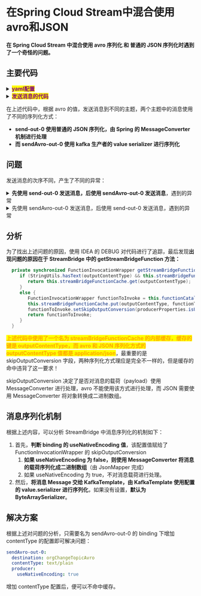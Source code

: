 # 在Spring Cloud Stream中混合使用avro和JSON

**在 Spring Cloud Stream 中混合使用 avro 序列化 和 普通的 JSON 序列化时遇到了一个奇怪的问题。**

## 主要代码

<details>

<summary><mark style="color:purple;"><strong>yaml配置</strong></mark></summary>

```yaml
  spring:
    cloud:
      function:
        definition: send;sendAvro
      stream:
        bindings:
          send-in-0:
            autoStartup: false
            group: organization
          sendAvro-in-0:
            autoStartup: false
            group: organization
          send-out-0:
            destination: orgChangeTopic
            contentType: application/json
            producer:
              useNativeEncoding: false
          sendAvro-out-0:
            destination: orgChangeTopicAvro
            producer:
              useNativeEncoding: true
        kafka:
          bindings:
            sendAvro-out-0:
              producer:
                configuration:
                  schema.registry.url: http://kubernetes:8074
                  value.serializer: io.confluent.kafka.serializers.KafkaAvroSerializer
          binder:
            brokers: kubernetes:9094
            requiredAcks: all
```

</details>

<details>

<summary><mark style="color:purple;"><strong>发送消息的代码</strong></mark></summary>

```java
@Slf4j
@Component
public class SimpleSourceBean {

    private StreamBridge streamBridge;

    public void publishOrganizationChange(ActionEnum action,
                                          String organizationId,
                                          boolean avro) {
        log.debug("Sending Kafka message {} for Organization Id: {}",
                action, organizationId);
        if (avro) {
            OrganizationChangeModel change = new OrganizationChangeModel(
                    OrganizationChangeModel.class.getTypeName(),
                    action.toString(),
                    organizationId,
                    UserContextHolder.getContext().getCorrelationId()
            );
            // Sends the message from a channel defined in the Source class
            streamBridge.send("sendAvro-out-0", change);
        } else {
            // Publishes a Java POJO message
            OrganizationChangeModel2 change = new OrganizationChangeModel2(
                    OrganizationChangeModel2.class.getTypeName(),
                    action.toString(),
                    organizationId,
                    UserContextHolder.getContext().getCorrelationId()
            );
            // Sends the message from a channel defined in the Source class
            streamBridge.send("send-out-0", change);
        }
    }

    @Autowired
    public void setStreamBridge(StreamBridge streamBridge) {
        this.streamBridge = streamBridge;
    }
}
```

</details>

在上述代码中，根据 avro 的值，发送消息到不同的主题，两个主题中的消息使用了不同的序列化方式：

* **send-out-0 使用普通的 JSON 序列化，由 Spring 的 MessageConverter 机制进行处理**
* **而 sendAvro-out-0 使用 kafka 生产者的 value serializer 进行序列化**

## 问题

发送消息的次序不同，产生了不同的异常：

<details>

<summary><strong>先使用 send-out-0 发送消息，后使用 sendAvro-out-0 发送消息</strong>，遇到的异常</summary>

{% code overflow="wrap" lineNumbers="true" %}
```log
java.lang.NullPointerException: Cannot invoke "Object.getClass()" because "result" is null 
at org.springframework.cloud.function.cloudevent.CloudEventsFunctionInvocationHelper.doPostProcessResult(CloudEventsFunctionInvocationHelper.java:138) ~[spring-cloud-function-context-4.0.5.jar:4.0.5]
at org.springframework.cloud.function.cloudevent.CloudEventsFunctionInvocationHelper.postProcessResult(CloudEventsFunctionInvocationHelper.java:114) ~[spring-cloud-function-context-4.0.5.jar:4.0.5]
at org.springframework.cloud.function.cloudevent.CloudEventsFunctionInvocationHelper.postProcessResult(CloudEventsFunctionInvocationHelper.java:48) ~[spring-cloud-function-context-4.0.5.jar:4.0.5]
at org.springframework.cloud.stream.function.StreamBridge.send(StreamBridge.java:185) ~[spring-cloud-stream-4.0.4.jar:4.0.4]
at org.springframework.cloud.stream.function.StreamBridge.send(StreamBridge.java:146) ~[spring-cloud-stream-4.0.4.jar:4.0.4]
at org.springframework.cloud.stream.function.StreamBridge.send(StreamBridge.java:141) ~[spring-cloud-stream-4.0.4.jar:4.0.4]
at com.study.organization.message.SimpleSourceBean.publishOrganizationChange(SimpleSourceBean.java:35) ~[classes/:na]
...
```
{% endcode %}

</details>

<details>

<summary>先使用 sendAvro-out-0 发送消息，后使用 send-out-0 发送消息，遇到的异常</summary>

{% code overflow="wrap" lineNumbers="true" %}
```log
java.lang.ClassCastException: class com.study.organization.model.OrganizationChangeModel2 cannot be cast to class [B (com.study.organization.model.OrganizationChangeModel2 is in unnamed module of loader org.springframework.boot.devtools.restart.classloader.RestartClassLoader @703cc83; [B is in module java.base of loader 'bootstrap')
	at org.apache.kafka.common.serialization.ByteArraySerializer.serialize(ByteArraySerializer.java:19) ~[kafka-clients-3.4.1.jar:na]
	at org.apache.kafka.common.serialization.Serializer.serialize(Serializer.java:62) ~[kafka-clients-3.4.1.jar:na]
	at org.apache.kafka.clients.producer.KafkaProducer.doSend(KafkaProducer.java:1015) ~[kafka-clients-3.4.1.jar:na]
	at org.apache.kafka.clients.producer.KafkaProducer.send(KafkaProducer.java:962) ~[kafka-clients-3.4.1.jar:na]
	at org.springframework.kafka.core.DefaultKafkaProducerFactory$CloseSafeProducer.send(DefaultKafkaProducerFactory.java:1062) ~[spring-kafka-3.0.13.jar:3.0.13]
	at org.springframework.kafka.core.KafkaTemplate.doSend(KafkaTemplate.java:785) ~[spring-kafka-3.0.13.jar:3.0.13]
	at org.springframework.kafka.core.KafkaTemplate.observeSend(KafkaTemplate.java:754) ~[spring-kafka-3.0.13.jar:3.0.13]
	at org.springframework.kafka.core.KafkaTemplate.send(KafkaTemplate.java:564) ~[spring-kafka-3.0.13.jar:3.0.13]
	at org.springframework.integration.kafka.outbound.KafkaProducerMessageHandler.handleRequestMessage(KafkaProducerMessageHandler.java:532) ~[spring-integration-kafka-6.1.5.jar:6.1.5]
	at org.springframework.integration.handler.AbstractReplyProducingMessageHandler.handleMessageInternal(AbstractReplyProducingMessageHandler.java:136) ~[spring-integration-core-6.1.5.jar:6.1.5]
	at org.springframework.integration.handler.AbstractMessageHandler.doHandleMessage(AbstractMessageHandler.java:105) ~[spring-integration-core-6.1.5.jar:6.1.5]
	at org.springframework.integration.handler.AbstractMessageHandler.handleMessage(AbstractMessageHandler.java:73) ~[spring-integration-core-6.1.5.jar:6.1.5]
	at org.springframework.cloud.stream.binder.kafka.KafkaMessageChannelBinder$ProducerConfigurationMessageHandler.handleMessage(KafkaMessageChannelBinder.java:1594) ~[spring-cloud-stream-binder-kafka-4.0.4.jar:4.0.4]
	at org.springframework.cloud.stream.binder.AbstractMessageChannelBinder$SendingHandler.handleMessageInternal(AbstractMessageChannelBinder.java:1185) ~[spring-cloud-stream-4.0.4.jar:4.0.4]
	at org.springframework.integration.handler.AbstractMessageHandler.doHandleMessage(AbstractMessageHandler.java:105) ~[spring-integration-core-6.1.5.jar:6.1.5]
	at org.springframework.integration.handler.AbstractMessageHandler.handleMessage(AbstractMessageHandler.java:73) ~[spring-integration-core-6.1.5.jar:6.1.5]
	at org.springframework.integration.dispatcher.AbstractDispatcher.tryOptimizedDispatch(AbstractDispatcher.java:115) ~[spring-integration-core-6.1.5.jar:6.1.5]
	at org.springframework.integration.dispatcher.UnicastingDispatcher.doDispatch(UnicastingDispatcher.java:133) ~[spring-integration-core-6.1.5.jar:6.1.5]
	at org.springframework.integration.dispatcher.UnicastingDispatcher.dispatch(UnicastingDispatcher.java:106) ~[spring-integration-core-6.1.5.jar:6.1.5]
	at org.springframework.integration.channel.AbstractSubscribableChannel.doSend(AbstractSubscribableChannel.java:72) ~[spring-integration-core-6.1.5.jar:6.1.5]
	at org.springframework.integration.channel.AbstractMessageChannel.sendInternal(AbstractMessageChannel.java:375) ~[spring-integration-core-6.1.5.jar:6.1.5]
	at org.springframework.integration.channel.AbstractMessageChannel.sendWithMetrics(AbstractMessageChannel.java:346) ~[spring-integration-core-6.1.5.jar:6.1.5]
	at org.springframework.integration.channel.AbstractMessageChannel.send(AbstractMessageChannel.java:326) ~[spring-integration-core-6.1.5.jar:6.1.5]
	at org.springframework.integration.channel.AbstractMessageChannel.send(AbstractMessageChannel.java:299) ~[spring-integration-core-6.1.5.jar:6.1.5]
	at org.springframework.cloud.stream.function.StreamBridge.send(StreamBridge.java:187) ~[spring-cloud-stream-4.0.4.jar:4.0.4]
	at org.springframework.cloud.stream.function.StreamBridge.send(StreamBridge.java:146) ~[spring-cloud-stream-4.0.4.jar:4.0.4]
	at org.springframework.cloud.stream.function.StreamBridge.send(StreamBridge.java:141) ~[spring-cloud-stream-4.0.4.jar:4.0.4]
	at com.study.organization.message.SimpleSourceBean.publishOrganizationChange(SimpleSourceBean.java:45) ~[classes/:na]
	...
```
{% endcode %}

</details>

## 分析

为了找出上述问题的原因，使用 IDEA 的 DEBUG 对代码进行了追踪，最后发现**出现问题的原因在于 StreamBridge 中的 getStreamBridgeFunction 方法：**

```java
  private synchronized FunctionInvocationWrapper getStreamBridgeFunction(String outputContentType, ProducerProperties producerProperties) {
     if (StringUtils.hasText(outputContentType) && this.streamBridgeFunctionCache.containsKey(outputContentType)) {
        return this.streamBridgeFunctionCache.get(outputContentType);
     }
     else {
        FunctionInvocationWrapper functionToInvoke = this.functionCatalog.lookup(STREAM_BRIDGE_FUNC_NAME, outputContentType.toString());
        this.streamBridgeFunctionCache.put(outputContentType, functionToInvoke);
        functionToInvoke.setSkipOutputConversion(producerProperties.isUseNativeEncoding());
        return functionToInvoke;
     }
  }
```

<mark style="color:orange;">**上述代码中使用了一个名为 streamBridgeFunctionCache 的内部缓存，缓存的键是 outputContentType，而 avro 和 JSON 序列化方式的 outputContentType 值都是 application/json**</mark>，最重要的是 skipOutputConversion 字段，两种序列化方式理应是完全不一样的，但是缓存的命中违背了这一要求！

skipOutputConversion 决定了是否对消息的载荷（payload）使用 MessageConverter 进行处理，avro 不能使用该方式进行处理，而 JSON 需要使用 MessageConverter 将对象转换成二进制数组。

## 消息序列化机制

根据上述内容，可以分析 StreamBridge 中消息序列化的机制如下：

1. 首先，**判断 binding 的 useNativeEncoding 值**，该配置值赋给了 FunctionInvocationWrapper 的 skipOutputConversion
   1. **如果 useNativeEncoding 为 false，则使用 MessageConverter 将消息的载荷序列化成二进制数组**（由 JsonMapper 完成）
   2. 如果 useNativeEncoding 为 true，不对消息载荷进行处理。
2. 然后，**将消息 Message 交给 KafkaTemplate，由 KafkaTemplate 使用配置的 value.serializer 进行序列化**，如果没有设置，**默认为 ByteArraySerializer**。

## 解决方案

根据上述对问题的分析，只需要名为 sendAvro-out-0 的 binding 下增加 contentType 的配置即可解决问题：

```yaml
sendAvro-out-0:
  destination: orgChangeTopicAvro
  contentType: text/plain
  producer:
    useNativeEncoding: true
```

增加 contentType 配置后，便可以不命中缓存。
